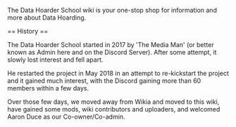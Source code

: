 The Data Hoarder School wiki is your one-stop shop for information and more about Data Hoarding.

== History ==

The Data Hoarder School started in 2017 by 'The Media Man' (or better known as Admin here and on the Discord Server). After some attempt, it slowly lost interest and fell apart.

He restarted the project in May 2018 in an attempt to re-kickstart the project and it gained much interest, with the Discord gaining more than 60 members within a few days.

Over those few days, we moved away from Wikia and moved to this wiki, have gained some mods, wiki contributors and uploaders, and welcomed Aaron Duce as our Co-owner/Co-admin.
